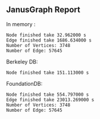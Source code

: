 ## JanusGraph Report 

In memory :  
````
Node finished take 32.962000 s
Edge finished take 1686.634000 s
Number of Vertices: 3748
Number of Edge: 57645
````
Berkeley DB:
```
Node finished take 151.113000 s
```
FoundationDB:
```
Node finished take 554.797000 s
Edge finished take 23013.269000 s
Number of Vertices: 3748
Number of Edge: 57645
```
